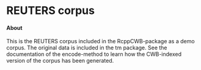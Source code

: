 # REUTERS corpus

#### About

This is the REUTERS corpus included in the RcppCWB-package as a demo corpus. The
original data is included in the tm package. See the documentation of the
encode-method to learn how the CWB-indexed version of the corpus has been
generated.
